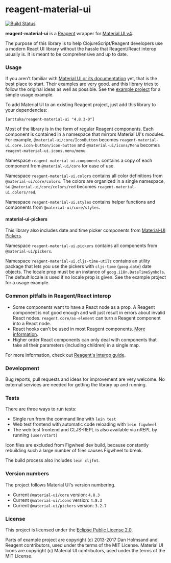 # reagent-material-ui

[![Build Status](https://travis-ci.com/arttuka/reagent-material-ui.svg?branch=master)](https://travis-ci.com/arttuka/reagent-material-ui)

**reagent-material-ui** is a [Reagent](http://reagent-project.github.io/) wrapper
for [Material UI v4](https://material-ui.com/).

The purpose of this library is to help ClojureScript/Reagent developers use a modern React UI library
without the hassle that Reagent/React interop usually is. It is meant to be comprehensive and up to date.

### Usage

If you aren't familiar with [Material UI or its documentation](https://material-ui.com) yet, that is the best place to start.
Their examples are very good. and this library tries to follow the original ideas as well as possible. See the [example project](./example) for a simple usage example.

To add Material UI to an existing Reagent project, just add this library to your dependencies:
```
[arttuka/reagent-material-ui "4.8.3-0"]
```

Most of the library is in the form of regular Reagent components. Each component is contained in a namespace that mirrors
Material UI's modules. For example, `@material-ui/core/IconButton` becomes `reagent-material-ui.core.icon-button/icon-button`
and `@material-ui/icons/Menu` becomes `reagent-material-ui.icons.menu/menu`.

Namespace `reagent-material-ui.components` contains a copy of each component from `@material-ui/core` for ease of use.

Namespace `reagent-material-ui.colors` contains all color definitions from `@material-ui/core/colors`.
The colors are organized in a single namespace, so `@material-ui/core/colors/red` becomes `reagent-material-ui.colors/red`.

Namespace `reagent-material-ui.styles` contains helper functions and components from `@material-ui/core/styles`.

#### material-ui-pickers

This library also includes date and time picker components from [Material-UI Pickers](https://material-ui-pickers.dev/).

Namespace `reagent-material-ui.pickers` contains all components from `@material-ui/pickers`.

Namespace `reagent-material-ui.cljs-time-utils` contains an utility package that lets you use the pickers with `cljs-time` (`goog.date`) date objects.
The locale prop must be an instance of `goog.i18n.DateTimeSymbols`. The default locale is used if no locale prop is given.
See the example project for a usage example.

### Common pitfalls in Reagent/React interop

* Some components want to have a React node as a prop. A Reagent component is not good enough and will just result in
  errors about invalid React nodes. `reagent.core/as-element` can turn a Reagent component into a React node.
* React hooks can't be used in most Reagent components. [More information](http://reagent-project.github.io/docs/master/ReactFeatures.html#hooks).
* Higher order React components can only deal with components that take all their parameters
  (including children) in a single map.
  
For more information, check out [Reagent's interop guide](http://reagent-project.github.io/docs/master/InteropWithReact.html).

### Development

Bug reports, pull requests and ideas for improvement are very welcome. No external services are needed for getting the library up and running.

### Tests

There are three ways to run tests:
* Single run from the command line with `lein test`
* Web test frontend with automatic code reloading with `lein figwheel`
* The web test frontend and CLJS-REPL is also available via nREPL by running `(user/start)`

Icon files are excluded from Figwheel dev build, because constantly rebuilding
such a large number of files causes Figwheel to break.

The build process also includes `lein cljfmt`. 

### Version numbers

The project follows Material UI's version numbering.

* Current `@material-ui/core` version: `4.8.3`
* Current `@material-ui/icons` version: `4.8.3`
* Current `@material-ui/pickers` version: `3.2.7`

### License

This project is licensed under the [Eclipse Public License 2.0](https://www.eclipse.org/legal/epl-2.0/).

Parts of example project are copyright (c) 2013-2017 Dan Holmsand and Reagent contributors, used under the terms of the MIT License. Material UI Icons are copyright (c) Material UI contributors, used under the terms of the MIT License. 
